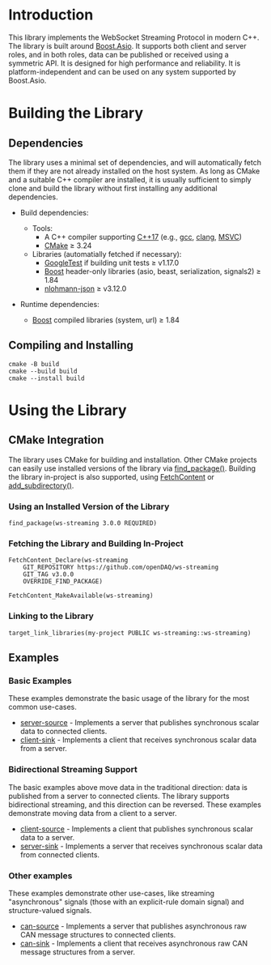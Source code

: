 # Introduction

This library implements the WebSocket Streaming Protocol in modern C++. The library is built
around [Boost.Asio][boost-asio]. It supports both client and server roles, and in both roles, data
can be published or received using a symmetric API. It is designed for high performance and
reliability. It is platform-independent and can be used on any system supported by Boost.Asio.

# Building the Library

## Dependencies

The library uses a minimal set of dependencies, and will automatically fetch them if they are not
already installed on the host system. As long as CMake and a suitable C++ compiler are installed,
it is usually sufficient to simply clone and build the library without first installing any
additional dependencies.

- Build dependencies:
  - Tools:
    - A C++ compiler supporting [C++17][cpp17] (e.g., [gcc][gcc], [clang][clang], [MSVC][msvc])
    - [CMake][cmake] &ge; 3.24
  - Libraries (automatially fetched if necessary):
    - [GoogleTest] if building unit tests &ge; v1.17.0
    - [Boost][boost] header-only libraries (asio, beast, serialization, signals2) &ge; 1.84
    - [nlohmann-json][nlohmann-json] &ge; v3.12.0

- Runtime dependencies:
  - [Boost][boost] compiled libraries (system, url) &ge; 1.84

## Compiling and Installing

    cmake -B build
    cmake --build build
    cmake --install build

# Using the Library

## CMake Integration

The library uses CMake for building and installation. Other CMake projects can easily use
installed versions of the library via [find_package()][cmake-find-package]. Building the library
in-project is also supported, using [FetchContent][cmake-fetch-content] or
[add_subdirectory()][cmake-add-subdirectory].

### Using an Installed Version of the Library

    find_package(ws-streaming 3.0.0 REQUIRED)

### Fetching the Library and Building In-Project

    FetchContent_Declare(ws-streaming
        GIT_REPOSITORY https://github.com/openDAQ/ws-streaming
        GIT_TAG v3.0.0
        OVERRIDE_FIND_PACKAGE)

    FetchContent_MakeAvailable(ws-streaming)

### Linking to the Library

    target_link_libraries(my-project PUBLIC ws-streaming::ws-streaming)

## Examples

### Basic Examples

These examples demonstrate the basic usage of the library for the most common use-cases.

- [server-source] - Implements a server that publishes synchronous scalar data to connected
                    clients.
- [client-sink] - Implements a client that receives synchronous scalar data from a server.

### Bidirectional Streaming Support

The basic examples above move data in the traditional direction: data is published from a server
to connected clients. The library supports bidirectional streaming, and this direction can be
reversed. These examples demonstrate moving data from a client to a server.

- [client-source] - Implements a client that publishes synchronous scalar data to a server.
- [server-sink] - Implements a server that receives synchronous scalar data from connected
                  clients.

### Other examples

These examples demonstrate other use-cases, like streaming "asynchronous" signals (those with an
explicit-rule domain signal) and structure-valued signals.

- [can-source] - Implements a server that publishes asynchronous raw CAN message structures to
                 connected clients.
- [can-sink] - Implements a client that receives asynchronous raw CAN message structures from a
               server.

[can-sink]: samples/can-sink.cpp
[can-source]: samples/can-source.cpp
[client-sink]: samples/client-sink.cpp
[client-source]: samples/client-source.cpp
[server-sink]: samples/server-sink.cpp
[server-source]: samples/server-source.cpp

[boost]: https://www.boost.org/
[boost-asio]: https://www.boost.org/doc/libs/1_84_0/doc/html/boost_asio.html
[clang]: https://clang.llvm.org/
[cmake]: https://cmake.org/
[cmake-add-subdirectory]: https://cmake.org/cmake/help/latest/command/add_subdirectory.html
[cmake-fetch-content]: https://cmake.org/cmake/help/latest/module/FetchContent.html
[cmake-find-package]: https://cmake.org/cmake/help/latest/command/find_package.html
[cpp17]: https://en.wikipedia.org/wiki/C%2B%2B17
[gcc]: https://gcc.gnu.org/
[googletest]: https://github.com/google/googletest
[msvc]: https://visualstudio.microsoft.com/vs/features/cplusplus/
[nlohmann-json]: https://github.com/nlohmann/json
